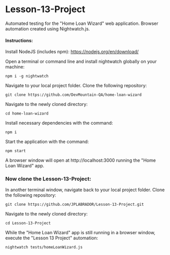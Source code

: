 # Lesson-13-Project
Automated testing for the "Home Loan Wizard" web application. Browser automation created using Nightwatch.js.

#### Instructions:
Install NodeJS (includes npm): https://nodejs.org/en/download/

Open a terminal or command line and install nightwatch globally on your machine:
```
npm i -g nightwatch
```
Navigate to your local project folder.
Clone the following repository: 
```
git clone https://github.com/DevMountain-QA/home-loan-wizard
```
Navigate to the newly cloned directory:
```
cd home-loan-wizard
```
Install necessary dependencies with the command:
```
npm i
```
Start the application with the command:
```
npm start
```
A browser window will open at http://localhost:3000 running the "Home Loan Wizard" app. 

### Now clone the Lesson-13-Project:

In another terminal window, navigate back to your local project folder.
Clone the following repository: 
```
git clone https://github.com/JPLABRADOR/Lesson-13-Project.git
```
Navigate to the newly cloned directory:
```
cd Lesson-13-Project
```
While the "Home Loan Wizard" app is still running in a browser window, execute the "Lesson 13 Project" automation:
```
nightwatch tests/homeLoanWizard.js
```
